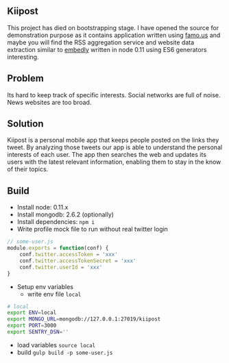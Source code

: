 ## Kiipost

This project has died on bootstrapping stage. I have opened the source for demonstration purpose as it contains application written using [famo.us](http://famo.us) and maybe you will find the RSS aggregation service and website data extraction similar to [embedly](http://embed.ly) written in node 0.11 using ES6 generators interesting.

## Problem
Its hard to keep track of specific interests. Social networks are full of noise. News websites are too broad.

## Solution
Kiipost is a personal mobile app that keeps people posted on the links they tweet. By analyzing those tweets our app is able to understand the personal interests of each user. The app then searches the web and updates its users with the latest relevant information, enabling them to stay in the know of their topics.

## Build

- Install node: 0.11.x
- Install mongodb: 2.6.2 (optionally)
- Install dependencies: `npm i`
- Write profile mock file to run without real twitter login

```javascript
// some-user.js
module.exports = function(conf) {
    conf.twitter.accessToken = 'xxx'
    conf.twitter.accessTokenSecret = 'xxx'
    conf.twitter.userId = 'xxx'
}
```
- Setup env variables
  - write env file `local`
```bash
# local
export ENV=local
export MONGO_URL=mongodb://127.0.0.1:27019/kiipost
export PORT=3000
export SENTRY_DSN=''
```
  - load variables `source local`
- build `gulp build -p some-user.js`

